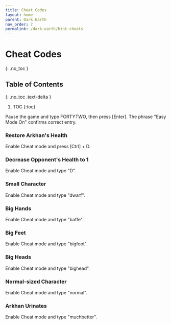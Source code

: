 ```yaml
---
title: Cheat Codes
layout: home
parent: Dark Earth
nav_order: 7
permalink: /dark-earth/hint-cheats
---
```


# Cheat Codes
{: .no_toc }

## Table of Contents
{: .no_toc .text-delta }

1. TOC
{:toc}

Pause the game and type FORTYTWO, then press [Enter]. The phrase "Easy Mode On" confirms correct entry.

### Restore Arkhan's Health

Enable Cheat mode and press [Ctrl] + D.

### Decrease Opponent's Health to 1

Enable Cheat mode and type "D".

### Small Character

Enable Cheat mode and type "dwarf".

### Big Hands

Enable Cheat mode and type "baffe".

### Big Feet

Enable Cheat mode and type "bigfoot".

### Big Heads

Enable Cheat mode and type "bighead".

### Normal-sized Character

Enable Cheat mode and type "normal".

### Arkhan Urinates

Enable Cheat mode and type "muchbetter".
